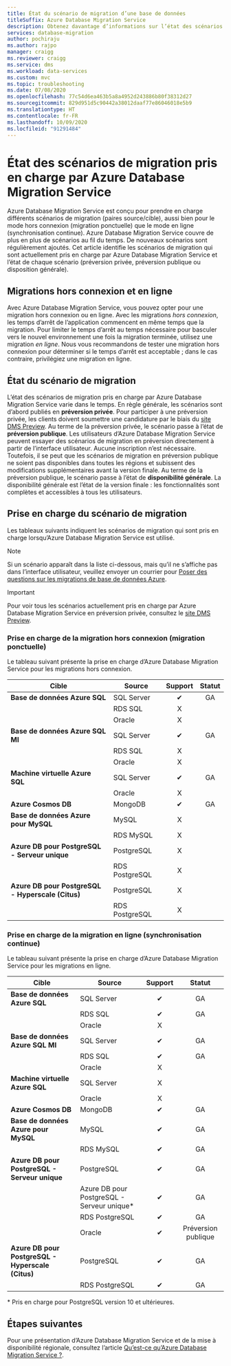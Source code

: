 ```yaml
---
title: État du scénario de migration d’une base de données
titleSuffix: Azure Database Migration Service
description: Obtenez davantage d’informations sur l’état des scénarios de migration pris en charge par Azure Database Migration Service.
services: database-migration
author: pochiraju
ms.author: rajpo
manager: craigg
ms.reviewer: craigg
ms.service: dms
ms.workload: data-services
ms.custom: mvc
ms.topic: troubleshooting
ms.date: 07/08/2020
ms.openlocfilehash: 77c54d6ea463b5a8a4952d243886b80f38312d27
ms.sourcegitcommit: 829d951d5c90442a38012daaf77e86046018e5b9
ms.translationtype: HT
ms.contentlocale: fr-FR
ms.lasthandoff: 10/09/2020
ms.locfileid: "91291484"
---
```

# <a name="status-of-migration-scenarios-supported-by-azure-database-migration-service"></a>État des scénarios de migration pris en charge par Azure Database Migration Service

Azure Database Migration Service est conçu pour prendre en charge différents scénarios de migration (paires source/cible), aussi bien pour le mode hors connexion (migration ponctuelle) que le mode en ligne (synchronisation continue). Azure Database Migration Service couvre de plus en plus de scénarios au fil du temps. De nouveaux scénarios sont régulièrement ajoutés. Cet article identifie les scénarios de migration qui sont actuellement pris en charge par Azure Database Migration Service et l’état de chaque scénario (préversion privée, préversion publique ou disposition générale).

## <a name="offline-versus-online-migrations"></a>Migrations hors connexion et en ligne

Avec Azure Database Migration Service, vous pouvez opter pour une migration hors connexion ou en ligne. Avec les migrations *hors connexion*, les temps d’arrêt de l’application commencent en même temps que la migration. Pour limiter le temps d’arrêt au temps nécessaire pour basculer vers le nouvel environnement une fois la migration terminée, utilisez une migration *en ligne*. Nous vous recommandons de tester une migration hors connexion pour déterminer si le temps d’arrêt est acceptable ; dans le cas contraire, privilégiez une migration en ligne.

## <a name="migration-scenario-status"></a>État du scénario de migration

L’état des scénarios de migration pris en charge par Azure Database Migration Service varie dans le temps. En règle générale, les scénarios sont d’abord publiés en **préversion privée**. Pour participer à une préversion privée, les clients doivent soumettre une candidature par le biais du [site DMS Preview](https://aka.ms/dms-preview). Au terme de la préversion privée, le scénario passe à l’état de **préversion publique**. Les utilisateurs d’Azure Database Migration Service peuvent essayer des scénarios de migration en préversion directement à partir de l’interface utilisateur. Aucune inscription n’est nécessaire.  Toutefois, il se peut que les scénarios de migration en préversion publique ne soient pas disponibles dans toutes les régions et subissent des modifications supplémentaires avant la version finale. Au terme de la préversion publique, le scénario passe à l’état de **disponibilité générale**. La disponibilité générale est l’état de la version finale : les fonctionnalités sont complètes et accessibles à tous les utilisateurs.

## <a name="migration-scenario-support"></a>Prise en charge du scénario de migration

Les tableaux suivants indiquent les scénarios de migration qui sont pris en charge lorsqu’Azure Database Migration Service est utilisé.

> [!NOTE]
> Si un scénario apparaît dans la liste ci-dessous, mais qu’il ne s’affiche pas dans l’interface utilisateur, veuillez envoyer un courrier pour [Poser des questions sur les migrations de base de données Azure](mailto:AskAzureDatabaseMigrations@service.microsoft.com).

> [!IMPORTANT]
> Pour voir tous les scénarios actuellement pris en charge par Azure Database Migration Service en préversion privée, consultez le [site DMS Preview](https://aka.ms/dms-preview).

### <a name="offline-one-time-migration-support"></a>Prise en charge de la migration hors connexion (migration ponctuelle)

Le tableau suivant présente la prise en charge d’Azure Database Migration Service pour les migrations hors connexion.

| Cible  | Source | Support | Statut |
| ------------- | ------------- |:-------------:|:-------------:|
| **Base de données Azure SQL** | SQL Server | ✔ | GA |
|   | RDS SQL | X |  |
|   | Oracle | X |  |
| **Base de données Azure SQL MI** | SQL Server | ✔ | GA |
|   | RDS SQL | X |  |
|   | Oracle | X |   |
| **Machine virtuelle Azure SQL** | SQL Server | ✔ | GA |
|   | Oracle | X |   |
| **Azure Cosmos DB** | MongoDB | ✔ | GA |
| **Base de données Azure pour MySQL** | MySQL | X |   |
|   | RDS MySQL | X |   |
| **Azure DB pour PostgreSQL - Serveur unique** | PostgreSQL | X |
|  | RDS PostgreSQL | X |   |
| **Azure DB pour PostgreSQL - Hyperscale (Citus)** | PostgreSQL | X |
|  | RDS PostgreSQL | X |   |

### <a name="online-continuous-sync-migration-support"></a>Prise en charge de la migration en ligne (synchronisation continue)

Le tableau suivant présente la prise en charge d’Azure Database Migration Service pour les migrations en ligne.

| Cible  | Source | Support | Statut |
| ------------- | ------------- |:-------------:|:-------------:|
| **Base de données Azure SQL** | SQL Server | ✔ | GA |
|   | RDS SQL | ✔ | GA |
|   | Oracle | X |  |
| **Base de données Azure SQL MI** | SQL Server | ✔ | GA |
|   | RDS SQL | ✔ | GA |
|   | Oracle | X |  |
| **Machine virtuelle Azure SQL** | SQL Server | X |   |
|   | Oracle  | X |  |
| **Azure Cosmos DB** | MongoDB | ✔ | GA |
| **Base de données Azure pour MySQL** | MySQL | ✔ | GA |
|   | RDS MySQL | ✔ | GA |
| **Azure DB pour PostgreSQL - Serveur unique** | PostgreSQL | ✔ | GA |
|   | Azure DB pour PostgreSQL - Serveur unique* | ✔ | GA |
|   | RDS PostgreSQL | ✔ | GA |
|   | Oracle | ✔ | Préversion publique |
| **Azure DB pour PostgreSQL - Hyperscale (Citus)** | PostgreSQL | ✔ | GA |
|   | RDS PostgreSQL | ✔ | GA |

\* Pris en charge pour PostgreSQL version 10 et ultérieures.

## <a name="next-steps"></a>Étapes suivantes

Pour une présentation d’Azure Database Migration Service et de la mise à disponibilité régionale, consultez l’article [Qu’est-ce qu’Azure Database Migration Service ?](dms-overview.md).
